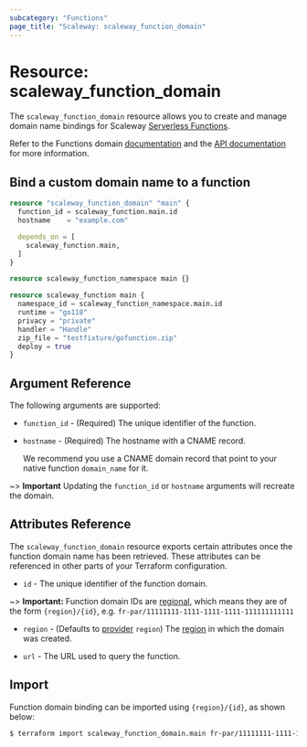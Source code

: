 ```yaml
---
subcategory: "Functions"
page_title: "Scaleway: scaleway_function_domain"
---
```


# Resource: scaleway_function_domain

The `scaleway_function_domain` resource allows you to create and manage domain name bindings for Scaleway [Serverless Functions](https://www.scaleway.com/en/docs/serverless/functions/).

Refer to the Functions domain [documentation](https://www.scaleway.com/en/docs/serverless/functions/how-to/add-a-custom-domain-name-to-a-function/) and the [API documentation](https://www.scaleway.com/en/developers/api/serverless-functions/#path-domains-list-all-domain-name-bindings) for more information.

## Bind a custom domain name to a function

```terraform
resource "scaleway_function_domain" "main" {
  function_id = scaleway_function.main.id
  hostname    = "example.com"

  depends_on = [
    scaleway_function.main,
  ]
}

resource scaleway_function_namespace main {}

resource scaleway_function main {
  namespace_id = scaleway_function_namespace.main.id
  runtime = "go118"
  privacy = "private"
  handler = "Handle"
  zip_file = "testfixture/gofunction.zip"
  deploy = true
}
```

## Argument Reference

The following arguments are supported:

- `function_id` - (Required) The unique identifier of the function.

- `hostname` - (Required) The hostname with a CNAME record.

  We recommend you use a CNAME domain record that point to your native function `domain_name` for it.

~> **Important** Updating the `function_id` or `hostname` arguments will recreate the domain.

## Attributes Reference

The `scaleway_function_domain` resource exports certain attributes once the function domain name has been retrieved. These attributes can be referenced in other parts of your Terraform configuration.

- `id` - The unique identifier of the function domain.

~> **Important:** Function domain IDs are [regional](../guides/regions_and_zones.md#resource-ids), which means they are of the form `{region}/{id}`, e.g. `fr-par/11111111-1111-1111-1111-111111111111`

- `region` - (Defaults to [provider](../index.md#region) `region`) The [region](../guides/regions_and_zones.md#regions) in which the domain was created.

- `url` - The URL used to query the function.

## Import

Function domain binding can be imported using `{region}/{id}`, as shown below:

```bash
$ terraform import scaleway_function_domain.main fr-par/11111111-1111-1111-1111-111111111111
```